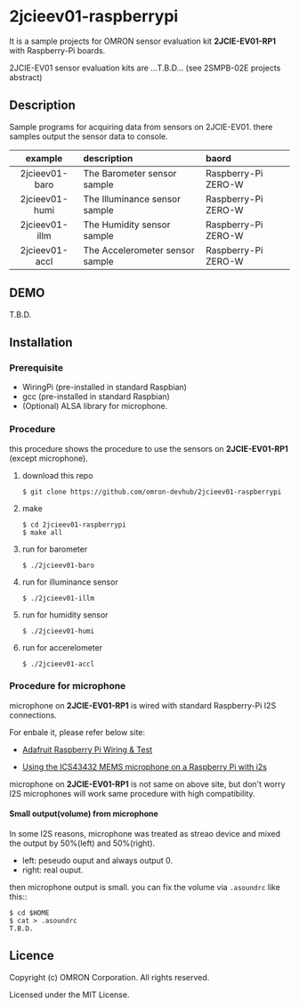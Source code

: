 # 2jcieev01-raspberrypi
It is a sample projects for OMRON sensor evaluation kit **2JCIE-EV01-RP1**
with Raspberry-Pi boards.

2JCIE-EV01 sensor evaluation kits are ...T.B.D...
(see 2SMPB-02E projects abstract)

## Description
Sample programs for acquiring data from sensors on 2JCIE-EV01.
there samples output the sensor data to console.

| example        | description                     | baord |
|:--------------:|:--------------------------------|:--------------------|
| 2jcieev01-baro | The Barometer sensor sample     | Raspberry-Pi ZERO-W |
| 2jcieev01-humi | The Illuminance sensor sample   | Raspberry-Pi ZERO-W |
| 2jcieev01-illm | The Humidity sensor sample      | Raspberry-Pi ZERO-W |
| 2jcieev01-accl | The Accelerometer sensor sample | Raspberry-Pi ZERO-W |

## DEMO
T.B.D.

## Installation
### Prerequisite
- WiringPi (pre-installed in standard Raspbian)
- gcc (pre-installed in standard Raspbian)
- (Optional) ALSA library for microphone.

### Procedure
this procedure shows the procedure to use the sensors on
**2JCIE-EV01-RP1** (except microphone).

1. download this repo

    ```shell
    $ git clone https://github.com/omron-devhub/2jcieev01-raspberrypi
    ```

2. make

    ```shell
    $ cd 2jcieev01-raspberrypi
    $ make all
    ```

3. run for barometer

    ```shell
    $ ./2jcieev01-baro
    ```

4. run for illuminance sensor

    ```shell
    $ ./2jcieev01-illm
    ```

5. run for humidity sensor

    ```shell
    $ ./2jcieev01-humi
    ```

6. run for accerelometer

    ```shell
    $ ./2jcieev01-accl
    ```

### Procedure for microphone
microphone on **2JCIE-EV01-RP1** is wired with
standard Raspberry-Pi I2S connections.

For enbale it, please refer below site:

* [Adafruit Raspberry Pi Wiring & Test](https://learn.adafruit.com/adafruit-i2s-mems-microphone-breakout/raspberry-pi-wiring-and-test)

* [Using the ICS43432 MEMS microphone on a Raspberry Pi with i2s](https://github.com/nejohnson2/rpi-i2s)

microphone on **2JCIE-EV01-RP1** is not same on above site,
but don't worry I2S microphones will work same procedure
with high compatibility.

#### Small output(volume) from microphone
In some I2S reasons, microphone was treated as streao device
and mixed the output by 50%(left) and 50%(right).

- left: peseudo ouput and always output 0.
- right: real ouput.

then microphone output is small.
you can fix the volume via `.asoundrc` like this::

```shell
$ cd $HOME
$ cat > .asoundrc
T.B.D.
```

## Licence
Copyright (c) OMRON Corporation. All rights reserved.

Licensed under the MIT License.

